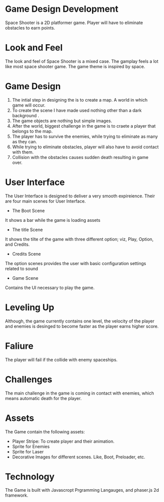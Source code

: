 # Game Design Development

Space Shooter is a 2D platformer game. Player will have to eliminate obstacles to earn points.

# Look and Feel

The look and feel of Space Shooter is a mixed case. The gamplay feels a lot like most space shooter game. The game theme is inspired by space.

# Game Design

1. The intial step in designing the is to create a map. A world in which game will occur.
2. To create the scene I have made used nothing other than a dark background .
3. The game objects are nothing but simple images.
4. After the world, biggest challenge in the game is to craete a player that belongs to the map.
5. The player has to survive the enemies, while trying to eliminate as many as they can.
6. While trying to eliminate obstacles, player will also have to avoid contact with them.
7. Collision with the obstacles causes sudden death resulting in game over.

# User Interface

The User Interface is designed to deliver a very smooth expireience. Their are four main scenes for User Interface.

- The Boot Scene

It shows a bar while the game is loading assets

- The title Scene

It shows the tilte of the game with three different option; viz, Play, Option, and Credits.

- Credits Scene

The option scenes provides the user with basic configuration settings related to sound

- Game Scene

Contains the UI necessary to play the game.

# Leveling Up

Although, the game currently contains one level, the velocity of the player and enemies is desinged to become faster as the player earns higher score.

# Faliure

The player will fail if the collide with enemy spaceships.

# Challenges

The main challenge in the game is coming in contact with enemies, which means automatic death for the player.

# Assets

The Game contain the following assets:

- Player Stripe: To create player and their animation.
- Sprite for Enemies
- Sprite for Laser
- Decorative Images for different scenes. Like, Boot, Preloader, etc.

# Technology

The Game is built with Javascropt Prgramming Langauges, and phaser.js 2d framework.

